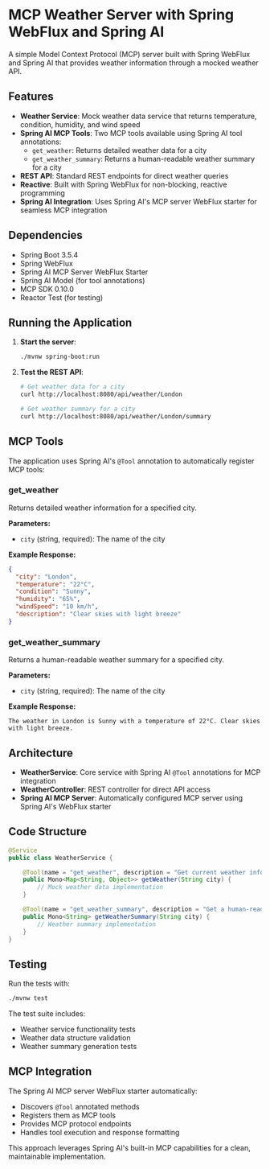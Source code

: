 # MCP Weather Server with Spring WebFlux and Spring AI

A simple Model Context Protocol (MCP) server built with Spring WebFlux and Spring AI that provides weather information through a mocked weather API.

## Features

- **Weather Service**: Mock weather data service that returns temperature, condition, humidity, and wind speed
- **Spring AI MCP Tools**: Two MCP tools available using Spring AI tool annotations:
  - `get_weather`: Returns detailed weather data for a city
  - `get_weather_summary`: Returns a human-readable weather summary for a city
- **REST API**: Standard REST endpoints for direct weather queries
- **Reactive**: Built with Spring WebFlux for non-blocking, reactive programming
- **Spring AI Integration**: Uses Spring AI's MCP server WebFlux starter for seamless MCP integration

## Dependencies

- Spring Boot 3.5.4
- Spring WebFlux
- Spring AI MCP Server WebFlux Starter
- Spring AI Model (for tool annotations)
- MCP SDK 0.10.0
- Reactor Test (for testing)

## Running the Application

1. **Start the server**:
   ```bash
   ./mvnw spring-boot:run
   ```

2. **Test the REST API**:
   ```bash
   # Get weather data for a city
   curl http://localhost:8080/api/weather/London
   
   # Get weather summary for a city
   curl http://localhost:8080/api/weather/London/summary
   ```

## MCP Tools

The application uses Spring AI's `@Tool` annotation to automatically register MCP tools:

### get_weather
Returns detailed weather information for a specified city.

**Parameters:**
- `city` (string, required): The name of the city

**Example Response:**
```json
{
  "city": "London",
  "temperature": "22°C",
  "condition": "Sunny",
  "humidity": "65%",
  "windSpeed": "10 km/h",
  "description": "Clear skies with light breeze"
}
```

### get_weather_summary
Returns a human-readable weather summary for a specified city.

**Parameters:**
- `city` (string, required): The name of the city

**Example Response:**
```
The weather in London is Sunny with a temperature of 22°C. Clear skies with light breeze.
```

## Architecture

- **WeatherService**: Core service with Spring AI `@Tool` annotations for MCP integration
- **WeatherController**: REST controller for direct API access
- **Spring AI MCP Server**: Automatically configured MCP server using Spring AI's WebFlux starter

## Code Structure

```java
@Service
public class WeatherService {

    @Tool(name = "get_weather", description = "Get current weather information for a specific city")
    public Mono<Map<String, Object>> getWeather(String city) {
        // Mock weather data implementation
    }

    @Tool(name = "get_weather_summary", description = "Get a human-readable weather summary for a specific city")
    public Mono<String> getWeatherSummary(String city) {
        // Weather summary implementation
    }
}
```

## Testing

Run the tests with:
```bash
./mvnw test
```

The test suite includes:
- Weather service functionality tests
- Weather data structure validation
- Weather summary generation tests

## MCP Integration

The Spring AI MCP server WebFlux starter automatically:
- Discovers `@Tool` annotated methods
- Registers them as MCP tools
- Provides MCP protocol endpoints
- Handles tool execution and response formatting

This approach leverages Spring AI's built-in MCP capabilities for a clean, maintainable implementation. 